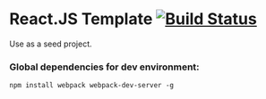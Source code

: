 # React.JS Template [![Build Status][build-badge]][build]
Use as a seed project.

### Global dependencies for dev environment:
`npm install webpack webpack-dev-server -g`


[build-badge]: https://travis-ci.org/ncodelab/React-Js-Seed.svg?branch=master
[build]: https://travis-ci.org/ncodelab/React-Js-Seed

[codecov-badge]: https://codecov.io/github/ncodelab/React-Js-Seed/coverage.svg?branch=master
[codecov]: https://codecov.io/github/ncodelab/React-Js-Seed?branch=master

